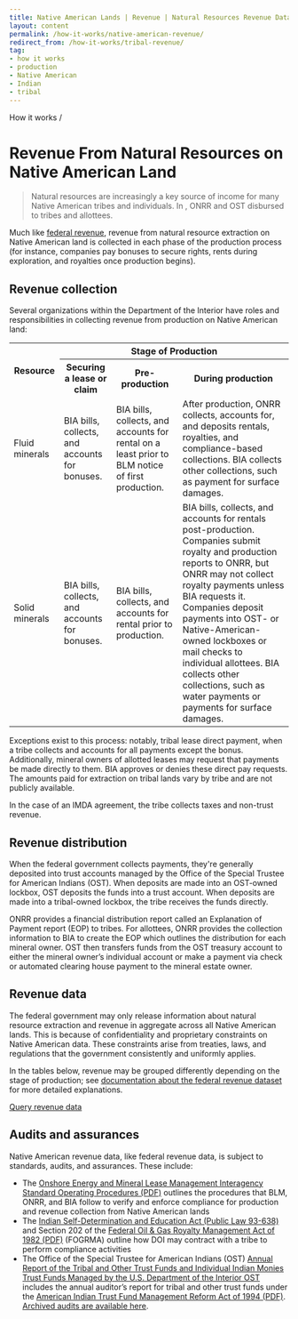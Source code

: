```yaml
---
title: Native American Lands | Revenue | Natural Resources Revenue Data
layout: content
permalink: /how-it-works/native-american-revenue/
redirect_from: /how-it-works/tribal-revenue/
tag:
- how it works
- production
- Native American
- Indian
- tribal
---
```


<custom-link to="/how-it-works/" className="breadcrumb link-charlie">How it works</custom-link> /
# Revenue From Natural Resources on Native American Land

> Natural resources are increasingly a key source of income for many Native American tribes and individuals. In <display-year data-set-key="disbursements" accounting-type='fiscal'></display-year>, <glossary-term>ONRR</glossary-term> and <glossary-term>OST</glossary-term> disbursed <display-disbursement filter='{"Fund": "American Indian Tribes"}'></display-disbursement> to tribes and allottees.

Much like [federal revenue](/explore/#revenue), revenue from natural resource extraction on Native American land is collected in each phase of the production process (for instance, companies pay bonuses to secure rights, rents during exploration, and royalties once production begins).

## Revenue collection

Several organizations within the Department of the Interior have roles and responsibilities in collecting revenue from production on Native American land:

<table class="article_table">
  <tbody>
    <tr>
      <th rowspan="2">Resource</th>
      <th colspan="3">Stage of Production</th>
    </tr>
    <tr>
      <th>Securing a lease or claim</th>
      <th>Pre-production</th>
      <th>During production</th>
    </tr>
    <tr>
      <td>Fluid minerals</td>
      <td>BIA bills, collects, and accounts for bonuses.</td>
      <td>BIA bills, collects, and accounts for rental on a least prior to BLM notice of first production.</td>
      <td>After production, ONRR collects, accounts for, and deposits rentals, royalties, and compliance-based collections. BIA collects other collections, such as payment for surface damages.</td>
    </tr>
    <tr>
      <td>Solid minerals</td>
      <td>BIA bills, collects, and accounts for bonuses.</td>
      <td>BIA bills, collects, and accounts for rental prior to production.</td>
      <td>BIA bills, collects, and accounts for rentals post-production. Companies submit royalty and production reports to ONRR, but ONRR may not collect royalty payments unless BIA requests it. Companies deposit payments into OST- or Native-American-owned lockboxes or mail checks to individual allottees. BIA collects other collections, such as water payments or payments for surface damages.</td>
    </tr>
  </tbody>
</table>

Exceptions exist to this process: notably, tribal lease direct payment, when a tribe collects and accounts for all payments except the bonus. Additionally, mineral owners of allotted leases may request that payments be made directly to them. BIA approves or denies these direct pay requests. The amounts paid for extraction on tribal lands vary by tribe and are not publicly available.

In the case of an <glossary-term>IMDA</glossary-term> agreement, the tribe collects taxes and non-trust revenue.

## Revenue distribution

When the federal government collects payments, they're generally deposited into trust accounts managed by the Office of the Special Trustee for American Indians (OST). When deposits are made into an OST-owned lockbox, OST deposits the funds into a trust account. When deposits are made into a tribal-owned lockbox, the tribe receives the funds directly.

ONRR provides a financial distribution report called an Explanation of Payment report (EOP) to tribes. For allottees, ONRR provides the collection information to BIA to create the EOP which outlines the distribution for each mineral owner. OST then transfers funds from the OST treasury account to either the mineral owner’s individual account or make a payment via check or automated clearing house payment to the mineral estate owner.

## Revenue data

The federal government may only release information about natural resource extraction and revenue in aggregate across all Native American lands. This is because of confidentiality and proprietary constraints on Native American data. These constraints arise from treaties, laws, and regulations that the government consistently and uniformly applies.

In the tables below, revenue may be grouped differently depending on the stage of production; see [documentation about the federal revenue dataset](/downloads/federal-revenue-by-location/) for more detailed explanations.

<a href="/query-data/?dataType=Revenue">Query revenue data</a>

## Audits and assurances

Native American revenue data, like federal revenue data, is subject to standards, audits, and assurances. These include:

- The [Onshore Energy and Mineral Lease Management Interagency Standard Operating Procedures (PDF)](https://www.onrr.gov/about/pdfdocs/FINAL%20Interagency%20SOP%20-%2009-23-13.pdf) outlines the procedures that BLM, ONRR, and BIA follow to verify and enforce compliance for production and revenue collection from Native American lands
- The [Indian Self-Determination and Education Act (Public Law 93-638)](https://www.doi.gov/ost/tribal_beneficiaries/contracting) and Section 202 of the [Federal Oil & Gas Royalty Management Act of 1982 (PDF)](https://www.onrr.gov/Laws_R_D/PubLaws/PDFDocs/97-451.pdf) (FOGRMA) outline how DOI may contract with a tribe to perform compliance activities
- The Office of the Special Trustee for American Indians (OST) [Annual Report of the Tribal and Other Trust Funds and Individual Indian Monies Trust Funds Managed by the U.S. Department of the Interior OST](https://www.doi.gov/ost) includes the annual auditor’s report for tribal and other trust funds under the [American Indian Trust Fund Management Reform Act of 1994 (PDF)](https://www.doi.gov/sites/doi.gov/files/migrated/ost/trust_documents/upload/American-IndianTrustFundManagementReformActof1994.pdf). [Archived audits are available here](https://www.doi.gov/ost/trust_documents/Annual-Audits).

